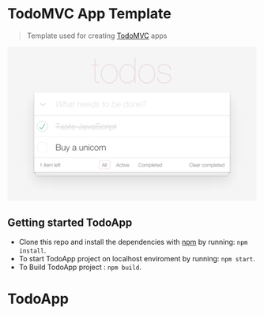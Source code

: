 # TodoMVC App Template

> Template used for creating [TodoMVC](http://todomvc.com) apps

![](https://github.com/tastejs/todomvc-app-css/raw/master/screenshot.png)


## Getting started TodoApp

- Clone this repo and install the dependencies with [npm](https://npmjs.com) by running: `npm install`.
- To start TodoApp project on localhost enviroment by running: `npm start`.
- To Build TodoApp project : `npm build`.

# TodoApp